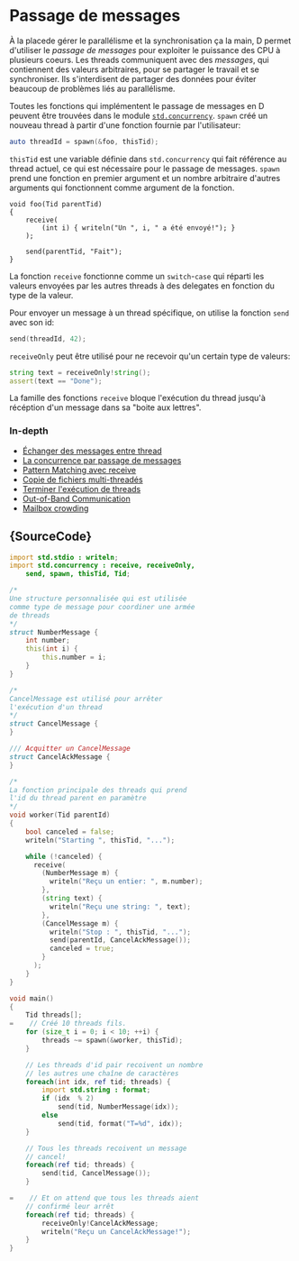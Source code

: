 # Passage de messages

À la placede gérer le parallélisme et la synchronisation ça la main, D permet d'utiliser le *passage de messages* pour exploiter le puissance des CPU à plusieurs coeurs. Les threads communiquent avec des *messages*, qui contiennent des valeurs arbitraires, pour se partager le travail et se synchroniser. Ils s'interdisent de partager des données pour éviter beaucoup de problèmes liés au parallélisme.

Toutes les fonctions qui implémentent le passage de messages en D peuvent être trouvées dans le module [`std.concurrency`](https://dlang.org/phobos/std_concurrency.html). `spawn` créé un nouveau thread à partir d'une fonction fournie par l'utilisateur:

```d
auto threadId = spawn(&foo, thisTid);
```

`thisTid` est une variable définie dans `std.concurrency` qui fait référence au thread actuel, ce qui est nécessaire pour le passage de messages. `spawn` prend une fonction en premier argument et un nombre arbitraire d'autres arguments qui fonctionnent comme argument de la fonction.

```
void foo(Tid parentTid)
{
    receive(
        (int i) { writeln("Un ", i, " a été envoyé!"); }
    );

    send(parentTid, "Fait");
}
```

La fonction `receive` fonctionne comme un `switch`-`case` qui réparti les valeurs envoyées par les autres threads à des delegates en fonction du type de la valeur.

Pour envoyer un message à un thread spécifique, on utilise la fonction `send` avec son id:

```d
send(threadId, 42);
```

`receiveOnly` peut être utilisé pour ne recevoir qu'un certain type de valeurs:

```d
string text = receiveOnly!string();
assert(text == "Done");
```

La famille des fonctions  `receive` bloque l'exécution du thread jusqu'à récéption d'un message dans sa "boite aux lettres".

### In-depth

- [Échanger des messages entre thread](http://www.informit.com/articles/article.aspx?p=1609144&seqNum=5)
- [La concurrence par passage de messages](http://ddili.org/ders/d.en/concurrency.html)
- [Pattern Matching avec receive](http://www.informit.com/articles/article.aspx?p=1609144&seqNum=6)
- [Copie de fichiers multi-threadés](http://www.informit.com/articles/article.aspx?p=1609144&seqNum=7)
- [Terminer l'exécution de threads](http://www.informit.com/articles/article.aspx?p=1609144&seqNum=8)
- [Out-of-Band Communication](http://www.informit.com/articles/article.aspx?p=1609144&seqNum=9)
- [Mailbox crowding](http://www.informit.com/articles/article.aspx?p=1609144&seqNum=10)

## {SourceCode}

```d
import std.stdio : writeln;
import std.concurrency : receive, receiveOnly,
    send, spawn, thisTid, Tid;

/*
Une structure personnalisée qui est utilisée
comme type de message pour coordiner une armée
de threads
*/
struct NumberMessage {
    int number;
    this(int i) {
        this.number = i;
    }
}

/*
CancelMessage est utilisé pour arrêter
l'exécution d'un thread
*/
struct CancelMessage {
}

/// Acquitter un CancelMessage
struct CancelAckMessage {
}

/*
La fonction principale des threads qui prend
l'id du thread parent en paramètre
*/
void worker(Tid parentId)
{
    bool canceled = false;
    writeln("Starting ", thisTid, "...");

    while (!canceled) {
      receive(
        (NumberMessage m) {
          writeln("Reçu un entier: ", m.number);
        },
        (string text) {
          writeln("Reçu une string: ", text);
        },
        (CancelMessage m) {
          writeln("Stop : ", thisTid, "...");
          send(parentId, CancelAckMessage());
          canceled = true;
        }
      );
    }
}

void main()
{
    Tid threads[];
=    // Créé 10 threads fils.
    for (size_t i = 0; i < 10; ++i) {
        threads ~= spawn(&worker, thisTid);
    }

    // Les threads d'id pair recoivent un nombre
    // les autres une chaîne de caractères
    foreach(int idx, ref tid; threads) {
        import std.string : format;
        if (idx  % 2)
            send(tid, NumberMessage(idx));
        else
            send(tid, format("T=%d", idx));
    }

    // Tous les threads recoivent un message
    // cancel!
    foreach(ref tid; threads) {
        send(tid, CancelMessage());
    }

=    // Et on attend que tous les threads aient
    // confirmé leur arrêt
    foreach(ref tid; threads) {
        receiveOnly!CancelAckMessage;
        writeln("Reçu un CancelAckMessage!");
    }
}
```
